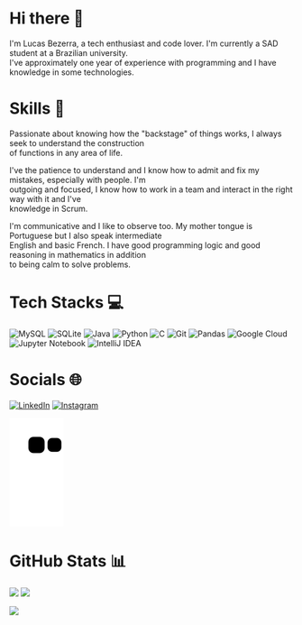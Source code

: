 <h1>Hi there 👋</h1>

<p>I'm Lucas Bezerra, a tech enthusiast and code lover. I'm currently a SAD student at a Brazilian university.<br>
  I've approximately one year of experience with programming and I have knowledge in some technologies.</p>
<h1>Skills 🚀</h1>
<p>Passionate about knowing how the "backstage" of things works, I always seek to understand the construction<br>
  of functions in any area of life.</p>
<p>I've the patience to understand and I know how to admit and fix my mistakes, especially with people. I'm<br>
  outgoing and focused, I know how to work in a team and interact in the right way with it and I've<br>knowledge in Scrum.</p>
<p>I'm communicative and I like to observe too. My mother tongue is Portuguese but I also speak intermediate<br>
  English and basic French. I have good programming logic and good reasoning in mathematics in addition<br>
  to being calm to solve problems.</p>

  
# Tech Stacks 💻

![MySQL](https://img.shields.io/badge/mysql-%2300f.svg?style=for-the-badge&logo=mysql&logoColor=white) ![SQLite](https://img.shields.io/badge/sqlite-%2307405e.svg?style=for-the-badge&logo=sqlite&logoColor=white) ![Java](https://img.shields.io/badge/java-%23ED8B00.svg?style=for-the-badge&logo=openjdk&logoColor=white) ![Python](https://img.shields.io/badge/python-3670A0?style=for-the-badge&logo=python&logoColor=ffdd54) ![C](https://img.shields.io/badge/c-%2300599C.svg?style=for-the-badge&logo=c&logoColor=white) ![Git](https://img.shields.io/badge/git-%23F05033.svg?style=for-the-badge&logo=git&logoColor=white) ![Pandas](https://img.shields.io/badge/pandas-%23150458.svg?style=for-the-badge&logo=pandas&logoColor=white) ![Google Cloud](https://img.shields.io/badge/GoogleCloud-%234285F4.svg?style=for-the-badge&logo=google-cloud&logoColor=white) ![Jupyter Notebook](https://img.shields.io/badge/jupyter-%23FA0F00.svg?style=for-the-badge&logo=jupyter&logoColor=white) ![IntelliJ IDEA](https://img.shields.io/badge/IntelliJIDEA-000000.svg?style=for-the-badge&logo=intellij-idea&logoColor=white)


# Socials 🌐

[![LinkedIn](https://img.shields.io/badge/linkedin-%230077B5.svg?style=for-the-badge&logo=linkedin&logoColor=white)](https://www.linkedin.com/in/lucas-bezerra-6a2a47269/) [![Instagram](https://img.shields.io/badge/Instagram-%23E4405F.svg?style=for-the-badge&logo=Instagram&logoColor=white)](https://www.instagram.com/devbezerra/)


![snake gif](https://github.com/lucaslfb/lucaslfb/blob/output/github-contribution-grid-snake.svg)


# GitHub Stats 📊
<img src="https://github-readme-stats-wheat-two-53.vercel.app/api?username=lucaslfb&theme=dark&hide_border=false&include_all_commits=false&count_private=false"  width="364px" />                    <img src="https://github-readme-streak-stats.herokuapp.com/?user=lucaslfb&theme=dark&hide_border=false"  width="400px" />



![](https://github-readme-stats-wheat-two-53.vercel.app/api/top-langs/?username=lucaslfb&theme=dark&hide_border=false&include_all_commits=false&count_private=false&layout=compact)
